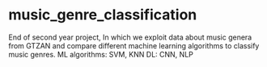 # music_genre_classification

End of second year project, In which we exploit data about music genera from GTZAN and compare different machine learning algorithms to classify music genres.
ML algorithms: SVM, KNN
DL: CNN, NLP
